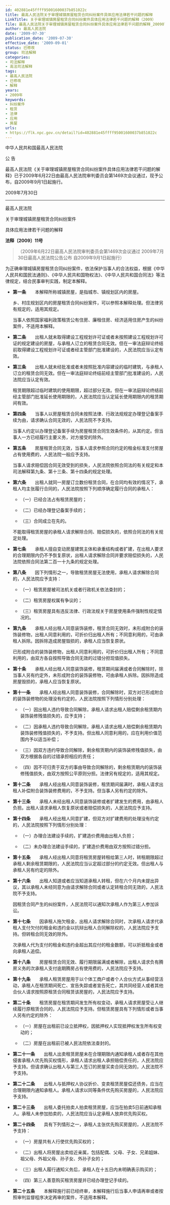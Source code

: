 ```yaml
---
id: 402881e45ffff95001600037b851022c
title: 最高人民法院关于审理城镇房屋租赁合同纠纷案件具体应用法律若干问题的解释
LinkTitle: 关于审理城镇房屋租赁合同纠纷案件具体应用法律若干问题的解释（2009）
file: 最高人民法院关于审理城镇房屋租赁合同纠纷案件具体应用法律若干问题的解释_20090730_402881e45ffff95001600037b851022c.docx
author: 最高人民法院
date: '2009-07-30'
publication_date: '2009-07-30'
effective_date: '2009-09-01'
status: 已修改
group: 司法解释
categories:
- 司法解释
- 高法司法解释
tags:
- 最高人民法院
- 已修改
- 解释
years:
- 2009年
keywords:
- 纠纷案件
- 租赁
- 法律
- 应用
- 房屋
urls:
- https://flk.npc.gov.cn/detail?id=402881e45ffff95001600037b851022c
---
```


中华人民共和国最高人民法院

公 告

最高人民法院《关于审理城镇房屋租赁合同纠纷案件具体应用法律若干问题的解释》已于2009年6月22日由最高人民法院审判委员会第1469次会议通过，现予公布，自2009年9月1日起施行。

2009年7月30日

---

最高人民法院

关于审理城镇房屋租赁合同纠纷案件

具体应用法律若干问题的解释

**法释〔2009〕11号**

> （2009年6月22日最高人民法院审判委员会第1469次会议通过 2009年7月30日最高人民法院公告公布 自2009年9月1日起施行）

为正确审理城镇房屋租赁合同纠纷案件，依法保护当事人的合法权益，根据《中华人民共和国民法通则》、《中华人民共和国物权法》、《中华人民共和国合同法》等法律规定，结合民事审判实践，制定本解释。

- **第一条**　　本解释所称城镇房屋，是指城市、镇规划区内的房屋。

  乡、村庄规划区内的房屋租赁合同纠纷案件，可以参照本解释处理。但法律另有规定的，适用其规定。

  当事人依照国家福利政策租赁公有住房、廉租住房、经济适用住房产生的纠纷案件，不适用本解释。

- **第二条**　　出租人就未取得建设工程规划许可证或者未按照建设工程规划许可证的规定建设的房屋，与承租人订立的租赁合同无效。但在一审法庭辩论终结前取得建设工程规划许可证或者经主管部门批准建设的，人民法院应当认定有效。

- **第三条**　　出租人就未经批准或者未按照批准内容建设的临时建筑，与承租人订立的租赁合同无效。但在一审法庭辩论终结前经主管部门批准建设的，人民法院应当认定有效。

  租赁期限超过临时建筑的使用期限，超过部分无效。但在一审法庭辩论终结前经主管部门批准延长使用期限的，人民法院应当认定延长使用期限内的租赁期间有效。

- **第四条**　　当事人以房屋租赁合同未按照法律、行政法规规定办理登记备案手续为由，请求确认合同无效的，人民法院不予支持。

  当事人约定以办理登记备案手续为房屋租赁合同生效条件的，从其约定。但当事人一方已经履行主要义务，对方接受的除外。

- **第五条**　　房屋租赁合同无效，当事人请求参照合同约定的租金标准支付房屋占有使用费的，人民法院一般应予支持。

  当事人请求赔偿因合同无效受到的损失，人民法院依照合同法的有关规定和本司法解释第九条、第十三条、第十四条的规定处理。

- **第六条**　　出租人就同一房屋订立数份租赁合同，在合同均有效的情况下，承租人均主张履行合同的，人民法院按照下列顺序确定履行合同的承租人：

  - （一）已经合法占有租赁房屋的；

  - （二）已经办理登记备案手续的；

  - （三）合同成立在先的。

  不能取得租赁房屋的承租人请求解除合同、赔偿损失的，依照合同法的有关规定处理。

- **第七条**　　承租人擅自变动房屋建筑主体和承重结构或者扩建，在出租人要求的合理期限内仍不予恢复原状，出租人请求解除合同并要求赔偿损失的，人民法院依照合同法第二百一十九条的规定处理。

- **第八条**　　因下列情形之一，导致租赁房屋无法使用，承租人请求解除合同的，人民法院应予支持：

  - （一）租赁房屋被司法机关或者行政机关依法查封的；

  - （二）租赁房屋权属有争议的；

  - （三）租赁房屋具有违反法律、行政法规关于房屋使用条件强制性规定情况的。

- **第九条**　　承租人经出租人同意装饰装修，租赁合同无效时，未形成附合的装饰装修物，出租人同意利用的，可折价归出租人所有；不同意利用的，可由承租人拆除。因拆除造成房屋毁损的，承租人应当恢复原状。

  已形成附合的装饰装修物，出租人同意利用的，可折价归出租人所有；不同意利用的，由双方各自按照导致合同无效的过错分担现值损失。

- **第十条**　　承租人经出租人同意装饰装修，租赁期间届满或者合同解除时，除当事人另有约定外，未形成附合的装饰装修物，可由承租人拆除。因拆除造成房屋毁损的，承租人应当恢复原状。

- **第十一条**　　承租人经出租人同意装饰装修，合同解除时，双方对已形成附合的装饰装修物的处理没有约定的，人民法院按照下列情形分别处理：

  - （一）因出租人违约导致合同解除，承租人请求出租人赔偿剩余租赁期内装饰装修残值损失的，应予支持；

  - （二）因承租人违约导致合同解除，承租人请求出租人赔偿剩余租赁期内装饰装修残值损失的，不予支持。但出租人同意利用的，应在利用价值范围内予以适当补偿；

  - （三）因双方违约导致合同解除，剩余租赁期内的装饰装修残值损失，由双方根据各自的过错承担相应的责任；

  - （四）因不可归责于双方的事由导致合同解除的，剩余租赁期内的装饰装修残值损失，由双方按照公平原则分担。法律另有规定的，适用其规定。

- **第十二条**　　承租人经出租人同意装饰装修，租赁期间届满时，承租人请求出租人补偿附合装饰装修费用的，不予支持。但当事人另有约定的除外。

- **第十三条**　　承租人未经出租人同意装饰装修或者扩建发生的费用，由承租人负担。出租人请求承租人恢复原状或者赔偿损失的，人民法院应予支持。

- **第十四条**　　承租人经出租人同意扩建，但双方对扩建费用的处理没有约定的，人民法院按照下列情形分别处理：

  - （一）办理合法建设手续的，扩建造价费用由出租人负担；

  - （二）未办理合法建设手续的，扩建造价费用由双方按照过错分担。

- **第十五条**　　承租人经出租人同意将租赁房屋转租给第三人时，转租期限超过承租人剩余租赁期限的，人民法院应当认定超过部分的约定无效。但出租人与承租人另有约定的除外。

- **第十六条**　　出租人知道或者应当知道承租人转租，但在六个月内未提出异议，其以承租人未经同意为由请求解除合同或者认定转租合同无效的，人民法院不予支持。

  因租赁合同产生的纠纷案件，人民法院可以通知次承租人作为第三人参加诉讼。

- **第十七条**　　因承租人拖欠租金，出租人请求解除合同时，次承租人请求代承租人支付欠付的租金和违约金以抗辩出租人合同解除权的，人民法院应予支持。但转租合同无效的除外。

  次承租人代为支付的租金和违约金超出其应付的租金数额，可以折抵租金或者向承租人追偿。

- **第十八条**　　房屋租赁合同无效、履行期限届满或者解除，出租人请求负有腾房义务的次承租人支付逾期腾房占有使用费的，人民法院应予支持。

- **第十九条**　　承租人租赁房屋用于以个体工商户或者个人合伙方式从事经营活动，承租人在租赁期间死亡、宣告失踪或者宣告死亡，其共同经营人或者其他合伙人请求按照原租赁合同租赁该房屋的，人民法院应予支持。

- **第二十条**　　租赁房屋在租赁期间发生所有权变动，承租人请求房屋受让人继续履行原租赁合同的，人民法院应予支持。但租赁房屋具有下列情形或者当事人另有约定的除外：

  - （一）房屋在出租前已设立抵押权，因抵押权人实现抵押权发生所有权变动的；

  - （二）房屋在出租前已被人民法院依法查封的。

- **第二十一条**　　出租人出卖租赁房屋未在合理期限内通知承租人或者存在其他侵害承租人优先购买权情形，承租人请求出租人承担赔偿责任的，人民法院应予支持。但请求确认出租人与第三人签订的房屋买卖合同无效的，人民法院不予支持。

- **第二十二条**　　出租人与抵押权人协议折价、变卖租赁房屋偿还债务，应当在合理期限内通知承租人。承租人请求以同等条件优先购买房屋的，人民法院应予支持。

- **第二十三条**　　出租人委托拍卖人拍卖租赁房屋，应当在拍卖5日前通知承租人。承租人未参加拍卖的，人民法院应当认定承租人放弃优先购买权。

- **第二十四条**　　具有下列情形之一，承租人主张优先购买房屋的，人民法院不予支持：

  - （一）房屋共有人行使优先购买权的；

  - （二）出租人将房屋出卖给近亲属，包括配偶、父母、子女、兄弟姐妹、祖父母、外祖父母、孙子女、外孙子女的；

  - （三）出租人履行通知义务后，承租人在十五日内未明确表示购买的；

  - （四）第三人善意购买租赁房屋并已经办理登记手续的。

- **第二十五条**　　本解释施行前已经终审，本解释施行后当事人申请再审或者按照审判监督程序决定再审的案件，不适用本解释。
